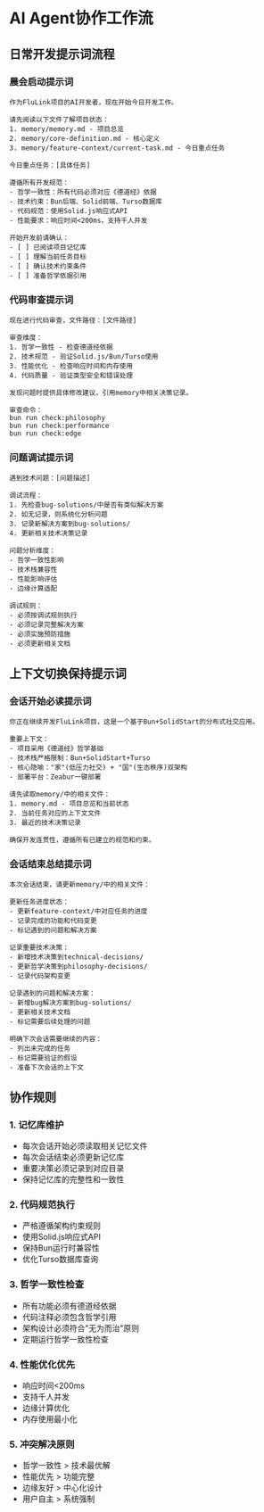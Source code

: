 # AI Agent协作工作流

## 日常开发提示词流程

### 晨会启动提示词
```
作为FluLink项目的AI开发者，现在开始今日开发工作。

请先阅读以下文件了解项目状态：
1. memory/memory.md - 项目总览
2. memory/core-definition.md - 核心定义
3. memory/feature-context/current-task.md - 今日重点任务

今日重点任务：[具体任务]

遵循所有开发规范：
- 哲学一致性：所有代码必须对应《德道经》依据
- 技术约束：Bun后端、Solid前端、Turso数据库
- 代码规范：使用Solid.js响应式API
- 性能要求：响应时间<200ms，支持千人并发

开始开发前请确认：
- [ ] 已阅读项目记忆库
- [ ] 理解当前任务目标
- [ ] 确认技术约束条件
- [ ] 准备哲学依据引用
```

### 代码审查提示词
```
现在进行代码审查，文件路径：[文件路径]

审查维度：
1. 哲学一致性 - 检查德道经依据
2. 技术规范 - 验证Solid.js/Bun/Turso使用
3. 性能优化 - 检查响应时间和内存使用
4. 代码质量 - 验证类型安全和错误处理

发现问题时提供具体修改建议，引用memory中相关决策记录。

审查命令：
bun run check:philosophy
bun run check:performance  
bun run check:edge
```

### 问题调试提示词
```
遇到技术问题：[问题描述]

调试流程：
1. 先检查bug-solutions/中是否有类似解决方案
2. 如无记录，则系统化分析问题
3. 记录新解决方案到bug-solutions/
4. 更新相关技术决策记录

问题分析维度：
- 哲学一致性影响
- 技术栈兼容性
- 性能影响评估
- 边缘计算适配

调试规则：
- 必须按调试规则执行
- 必须记录完整解决方案
- 必须实施预防措施
- 必须更新相关文档
```

## 上下文切换保持提示词

### 会话开始必读提示词
```
你正在继续开发FluLink项目，这是一个基于Bun+SolidStart的分布式社交应用。

重要上下文：
- 项目采用《德道经》哲学基础
- 技术栈严格限制：Bun+SolidStart+Turso
- 核心隐喻："家"(低压力社交) + "国"(生态秩序)双架构
- 部署平台：Zeabur一键部署

请先读取memory/中的相关文件：
1. memory.md - 项目总览和当前状态
2. 当前任务对应的上下文文件
3. 最近的技术决策记录

确保开发连贯性，遵循所有已建立的规范和约束。
```

### 会话结束总结提示词
```
本次会话结束，请更新memory/中的相关文件：

更新任务进度状态：
- 更新feature-context/中对应任务的进度
- 记录完成的功能和代码变更
- 标记遇到的问题和解决方案

记录重要技术决策：
- 新增技术决策到technical-decisions/
- 更新哲学决策到philosophy-decisions/
- 记录代码架构变更

记录遇到的问题和解决方案：
- 新增bug解决方案到bug-solutions/
- 更新相关技术文档
- 标记需要后续处理的问题

明确下次会话需要继续的内容：
- 列出未完成的任务
- 标记需要验证的假设
- 准备下次会话的上下文
```

## 协作规则

### 1. 记忆库维护
- 每次会话开始必须读取相关记忆文件
- 每次会话结束必须更新记忆库
- 重要决策必须记录到对应目录
- 保持记忆库的完整性和一致性

### 2. 代码规范执行
- 严格遵循架构约束规则
- 使用Solid.js响应式API
- 保持Bun运行时兼容性
- 优化Turso数据库查询

### 3. 哲学一致性检查
- 所有功能必须有德道经依据
- 代码注释必须包含哲学引用
- 架构设计必须符合"无为而治"原则
- 定期运行哲学一致性检查

### 4. 性能优化优先
- 响应时间<200ms
- 支持千人并发
- 边缘计算优化
- 内存使用最小化

### 5. 冲突解决原则
- 哲学一致性 > 技术最优解
- 性能优先 > 功能完整
- 边缘友好 > 中心化设计
- 用户自主 > 系统强制

